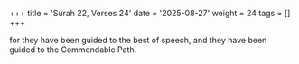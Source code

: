 +++
title = 'Surah 22, Verses 24'
date = '2025-08-27'
weight = 24
tags = []
+++

for they have been guided to the best of speech, and they have been guided to the Commendable Path. 